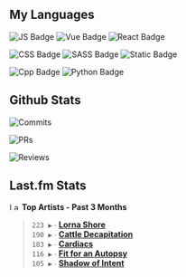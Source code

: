 ## My Languages

![JS Badge](https://img.shields.io/badge/Javascript-%2321262d?style=for-the-badge&logo=javascript&logoColor=%23F7DF1E)
![Vue Badge](https://img.shields.io/badge/Vue-%2321262d?style=for-the-badge&logo=vuedotjs&logoColor=%234FC08D)
![React Badge](https://img.shields.io/badge/React-%2321262d?style=for-the-badge&logo=react&logoColor=%2361DAFB)

![CSS Badge](https://img.shields.io/badge/CSS-%2321262d?style=for-the-badge&logo=css3&logoColor=%231572B6)
![SASS Badge](https://img.shields.io/badge/SASS-%2321262d?style=for-the-badge&logo=sass&logoColor=%23CC6699)
![Static Badge](https://img.shields.io/badge/Tailwind-%2321262d?style=for-the-badge&logo=tailwindcss&logoColor=%2306B6D4)

![Cpp Badge](https://img.shields.io/badge/C%2B%2B-%2321262d?style=for-the-badge&logo=cplusplus&logoColor=%2300599C)
![Python Badge](https://img.shields.io/badge/Python-%2321262d?style=for-the-badge&logo=python&logoColor=%233776AB)

## Github Stats

![Commits](https://img.shields.io/badge/commits%20pushed-%2321262d?style=for-the-badge&label=455&labelColor=87c4f2)

![PRs](https://img.shields.io/badge/pull%20requests%20submitted-%2321262d?style=for-the-badge&label=100&labelColor=fcabd8)

![Reviews](https://img.shields.io/badge/pull%20requests%20reviewed-%2321262d?style=for-the-badge&label=75&labelColor=ffe799)

## Last.fm Stats
<!--START_LASTFM_ARTISTS:{"period": "3month", "rows": 5}-->
<a href="https://last.fm" target="_blank"><img src="https://user-images.githubusercontent.com/17434202/215290617-e793598d-d7c9-428f-9975-156db1ba89cc.svg" alt="Last.fm Logo" width="18" height="13"/></a> **Top Artists - Past 3 Months**

> `223 ▶️` ∙ **[Lorna Shore](https://www.last.fm/music/Lorna+Shore)**<br/>
> `190 ▶️` ∙ **[Cattle Decapitation](https://www.last.fm/music/Cattle+Decapitation)**<br/>
> `183 ▶️` ∙ **[Cardiacs](https://www.last.fm/music/Cardiacs)**<br/>
> `116 ▶️` ∙ **[Fit for an Autopsy](https://www.last.fm/music/Fit+for+an+Autopsy)**<br/>
> `105 ▶️` ∙ **[Shadow of Intent](https://www.last.fm/music/Shadow+of+Intent)**<br/>
<!--END_LASTFM_ARTISTS-->
